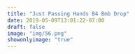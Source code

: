 ```yaml
---
title: "Just Passing Hands B4 Bmb Drop"
date: 2019-05-09T13:01:22-07:00
draft: false
image: "img/56.png"
showonlyimage: "true"
---
```

